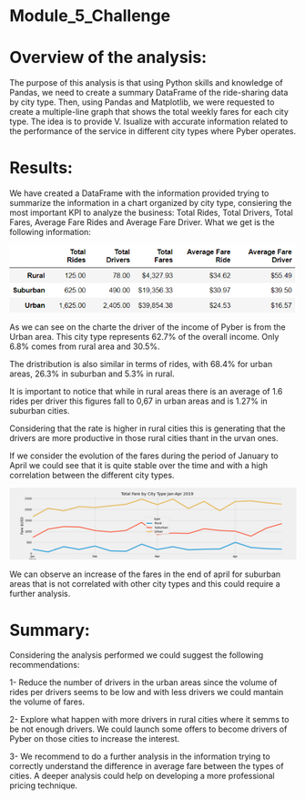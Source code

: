 # Module_5_Challenge

# Overview of the analysis:

The purpose of this analysis is that using Python skills and knowledge of Pandas, we need to create a summary DataFrame of the ride-sharing data by city type. Then, using Pandas and Matplotlib, we were requested to create a multiple-line graph that shows the total weekly fares for each city type. The idea is to provide V. Isualize with accurate information related to the performance of the service in different city types where Pyber operates.

# Results:

We have created a DataFrame with the information provided trying to summarize the information in a chart organized by city type, consiering the most important KPI to analyze the business: Total Rides, Total Drivers, Total Fares, Average Fare Rides and Average Fare Driver. What we get is the following information:

![Outcome of analysis](/resources/Analysis_results.PNG)

As we can see on the charte the driver of the income of Pyber is from the Urban area. This city type represents 62.7% of the overall income. Only 6.8% comes from rural area and 30.5%.

The dristribution is also similar in terms of rides, with 68.4% for urban areas, 26.3% in suburban and 5.3% in rural. 

It is important to notice that while in rural areas there is an average of 1.6 rides per driver this figures fall to 0,67 in urban areas and is 1.27% in suburban cities.

Considering that the rate is higher in rural cities this is generating that the drivers are more productive in those rural cities thant in the urvan ones. 

If we consider the evolution of the fares during the period of January to April we could see that it is quite stable over the time and with a high correlation between the different city types.

![Outcome of analysis](/resources/Challenge_fig.PNG)

We can observe an increase of the fares in the end of april for suburban areas that is not correlated with other city types and this could require a further analysis.

# Summary:

Considering the analysis performed we could suggest the following recommendations:

1- Reduce the number of drivers in the urban areas since the volume of rides per drivers seems to be low and with less drivers we could mantain the volume of fares. 

2- Explore what happen with more drivers in rural cities where it semms to be not enough drivers. We could launch some offers to become drivers of Pyber on those cities to increase the interest. 

3- We recommend to do a further analysis in the information trying to correctly understand the difference in average fare between the types of cities. A deeper analysis could help on developing a more professional pricing technique. 